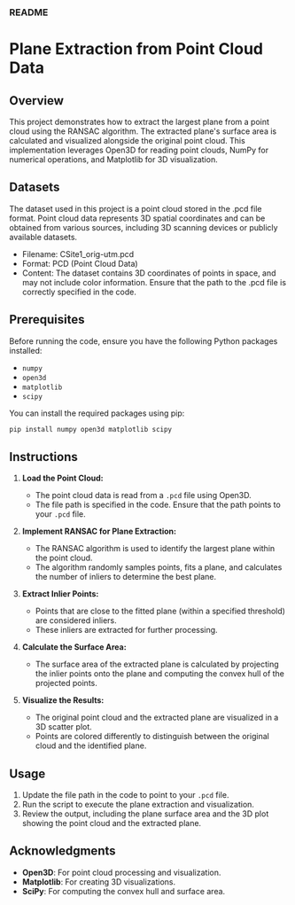 ### README

# Plane Extraction from Point Cloud Data

## Overview

This project demonstrates how to extract the largest plane from a point cloud using the RANSAC algorithm. The extracted plane's surface area is calculated and visualized alongside the original point cloud. This implementation leverages Open3D for reading point clouds, NumPy for numerical operations, and Matplotlib for 3D visualization.

## Datasets
The dataset used in this project is a point cloud stored in the .pcd file format. Point cloud data represents 3D spatial coordinates and can be obtained from various sources, including 3D scanning devices or publicly available datasets.


- Filename: CSite1_orig-utm.pcd
- Format: PCD (Point Cloud Data)
- Content: The dataset contains 3D coordinates of points in space, and may not include color information.
Ensure that the path to the .pcd file is correctly specified in the code.

## Prerequisites

Before running the code, ensure you have the following Python packages installed:

- `numpy`
- `open3d`
- `matplotlib`
- `scipy`

You can install the required packages using pip:

```bash
pip install numpy open3d matplotlib scipy
```

## Instructions

1. **Load the Point Cloud:**
   - The point cloud data is read from a `.pcd` file using Open3D.
   - The file path is specified in the code. Ensure that the path points to your `.pcd` file.

2. **Implement RANSAC for Plane Extraction:**
   - The RANSAC algorithm is used to identify the largest plane within the point cloud.
   - The algorithm randomly samples points, fits a plane, and calculates the number of inliers to determine the best plane.

3. **Extract Inlier Points:**
   - Points that are close to the fitted plane (within a specified threshold) are considered inliers.
   - These inliers are extracted for further processing.

4. **Calculate the Surface Area:**
   - The surface area of the extracted plane is calculated by projecting the inlier points onto the plane and computing the convex hull of the projected points.

5. **Visualize the Results:**
   - The original point cloud and the extracted plane are visualized in a 3D scatter plot.
   - Points are colored differently to distinguish between the original cloud and the identified plane.

## Usage

1. Update the file path in the code to point to your `.pcd` file.
2. Run the script to execute the plane extraction and visualization.
3. Review the output, including the plane surface area and the 3D plot showing the point cloud and the extracted plane.


## Acknowledgments

- **Open3D**: For point cloud processing and visualization.
- **Matplotlib**: For creating 3D visualizations.
- **SciPy**: For computing the convex hull and surface area.

